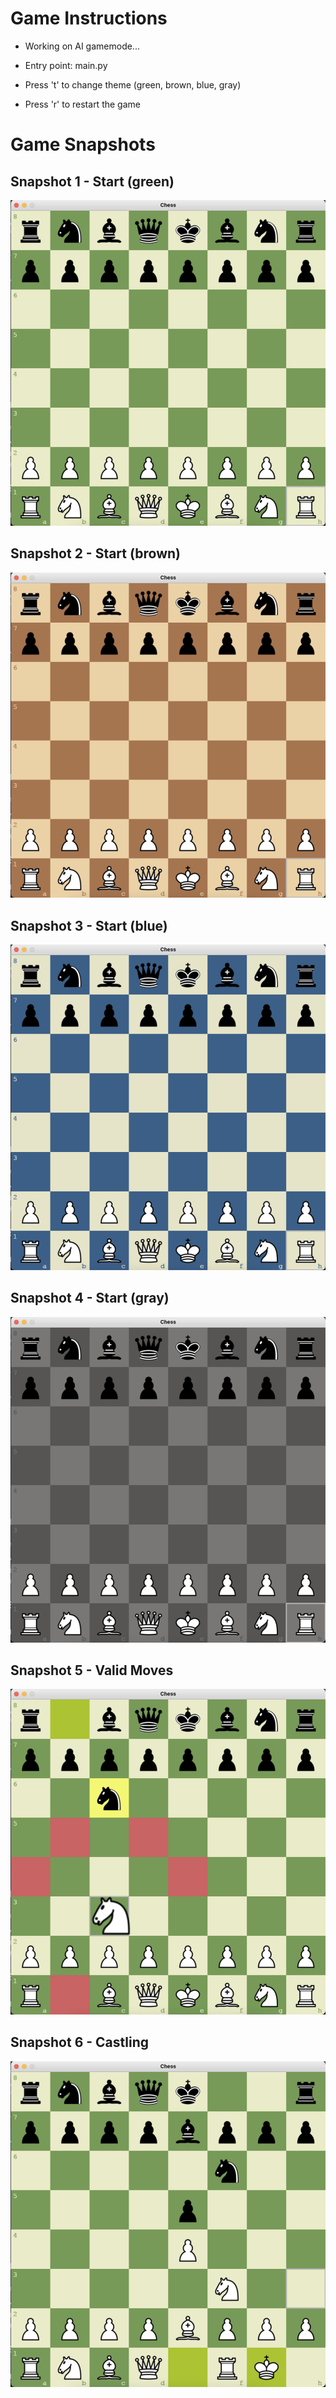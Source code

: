 # Game Instructions

* Working on AI gamemode...

* Entry point: main.py
* Press 't' to change theme (green, brown, blue, gray)
* Press 'r' to restart the game

# Game Snapshots

## Snapshot 1 - Start (green)

![snapshot1](snapshots/snapshot1.png)

## Snapshot 2 - Start (brown)

![snapshot2](snapshots/snapshot2.png)

## Snapshot 3 - Start (blue)

![snapshot3](snapshots/snapshot3.png)

## Snapshot 4 - Start (gray)

![snapshot4](snapshots/snapshot4.png)

## Snapshot 5 - Valid Moves

![snapshot5](snapshots/snapshot5.png)

## Snapshot 6 - Castling

![snapshot6](snapshots/snapshot6.png)
